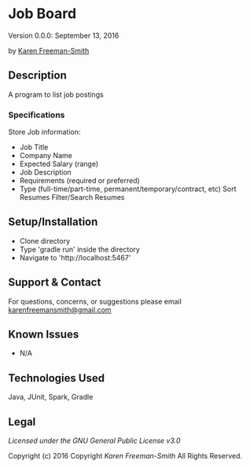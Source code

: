 # Job Board
Version 0.0.0: September 13, 2016

by [Karen Freeman-Smith](https://github.com/karenfreemansmith)

## Description
A program to list job postings

### Specifications
Store Job information:
* Job Title
* Company Name
* Expected Salary (range)
* Job Description
* Requirements (required or preferred)
* Type (full-time/part-time, permanent/temporary/contract, etc)
Sort Resumes
Filter/Search Resumes

## Setup/Installation
* Clone directory
* Type 'gradle run' inside the directory
* Navigate to 'http://localhost:5467'

## Support & Contact
For questions, concerns, or suggestions please email karenfreemansmith@gmail.com

## Known Issues
* N/A

## Technologies Used
Java, JUnit, Spark, Gradle

## Legal
*Licensed under the GNU General Public License v3.0*

Copyright (c) 2016 Copyright _Karen Freeman-Smith_ All Rights Reserved.
